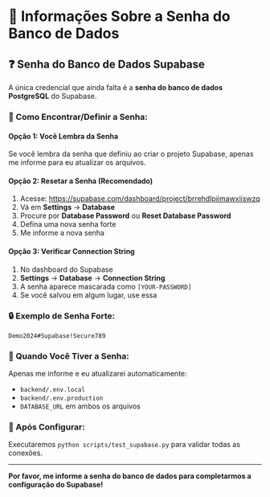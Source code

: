 # 🔐 Informações Sobre a Senha do Banco de Dados

## ❓ Senha do Banco de Dados Supabase

A única credencial que ainda falta é a **senha do banco de dados PostgreSQL** do Supabase.

### 📍 Como Encontrar/Definir a Senha:

#### Opção 1: Você Lembra da Senha
Se você lembra da senha que definiu ao criar o projeto Supabase, apenas me informe para eu atualizar os arquivos.

#### Opção 2: Resetar a Senha (Recomendado)
1. Acesse: https://supabase.com/dashboard/project/brrehdlpiimawxiiswzq
2. Vá em **Settings** → **Database**  
3. Procure por **Database Password** ou **Reset Database Password**
4. Defina uma nova senha forte
5. Me informe a nova senha

#### Opção 3: Verificar Connection String
1. No dashboard do Supabase
2. **Settings** → **Database** → **Connection String**
3. A senha aparece mascarada como `[YOUR-PASSWORD]`
4. Se você salvou em algum lugar, use essa

### 🔒 Exemplo de Senha Forte:
```
Demo2024#Supabase!Secure789
```

### 📝 Quando Você Tiver a Senha:
Apenas me informe e eu atualizarei automaticamente:
- `backend/.env.local`
- `backend/.env.production`  
- `DATABASE_URL` em ambos os arquivos

### 🧪 Após Configurar:
Executaremos `python scripts/test_supabase.py` para validar todas as conexões.

---

**Por favor, me informe a senha do banco de dados para completarmos a configuração do Supabase!**